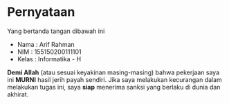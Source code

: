 # Pernyataan

Yang bertanda tangan dibawah ini

* Nama : Arif Rahman
* NIM : 155150200111101
* Kelas : Informatika - H

**Demi Allah** (atau sesuai keyakinan masing-masing) bahwa pekerjaan saya ini **MURNI** hasil jerih payah sendiri. Jika saya melakukan kecurangan dalam melakukan tugas ini, saya **siap** menerima sanksi yang berlaku di dunia dan akhirat.
